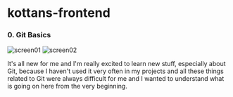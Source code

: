 # kottans-frontend

### 0. Git Basics

![screen01](../kottans-frontend/screenshots/git_introduction.jpg)
![screen02](../kottans-frontend/screenshots/git_pushAndPull.jpg)

It's all new for me and I'm really excited to learn new stuff, especially about Git, because I haven't used it very often in my projects and all these things related to Git were always difficult for me and I wanted to understand what is going on here from the very beginning.

